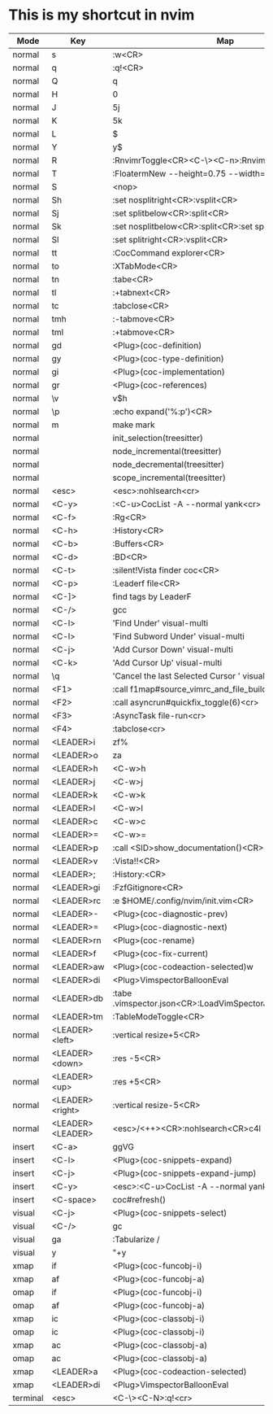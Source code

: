 # This is my shortcut in nvim

| Mode     | Key                | Map                                                         |
|----------|--------------------|-------------------------------------------------------------|
| normal   | s                  | :w<CR\>                                                     |
| normal   | q                  | :q!<CR\>                                                    |
| normal   | Q                  | q                                                           |
| normal   | H                  | 0                                                           |
| normal   | J                  | 5j                                                          |
| normal   | K                  | 5k                                                          |
| normal   | L                  | $                                                           |
| normal   | Y                  | y$                                                          |
| normal   | R                  | :RnvimrToggle<CR\><C-\\><C-n\>:RnvimrResize 0<CR\>          |
| normal   | T                  | :FloatermNew --height=0.75 --width=0.7<cr\>                 |
| normal   | S                  | <nop\>                                                      |
| normal   | Sh                 | :set nosplitright<CR\>:vsplit<CR\>                          |
| normal   | Sj                 | :set splitbelow<CR\>:split<CR\>                             |
| normal   | Sk                 | :set nosplitbelow<CR\>:split<CR\>:set splitbelow<CR\>       |
| normal   | Sl                 | :set splitright<CR\>:vsplit<CR\>                            |
| normal   | tt                 | :CocCommand explorer<CR\>                                   |
| normal   | to                 | :XTabMode<CR\>                                              |
| normal   | tn                 | :tabe<CR\>                                                  |
| normal   | tl                 | :+tabnext<CR\>                                              |
| normal   | tc                 | :tabclose<CR\>                                              |
| normal   | tmh                | :-tabmove<CR\>                                              |
| normal   | tml                | :+tabmove<CR\>                                              |
| normal   | gd                 | <Plug\>(coc-definition)                                     |
| normal   | gy                 | <Plug\>(coc-type-definition)                                |
| normal   | gi                 | <Plug\>(coc-implementation)                                 |
| normal   | gr                 | <Plug\>(coc-references)                                     |
| normal   | \v                 | v$h                                                         |
| normal   | \p                 | :echo expand('%:p')<CR\>                                    |
| normal   | m                  | make mark                                                   |
| normal   | <CR>               | init_selection(treesitter)                                  |
| normal   | <CR>               | node_incremental(treesitter)                                |
| normal   | <BS>               | node_decremental(treesitter)                                |
| normal   | <BS>               | scope_incremental(treesitter)                               |
| normal   | <esc\>             | <esc\>:nohlsearch<cr\>                                      |
| normal   | <C-y\>             | :<C-u\>CocList -A --normal yank<cr\>                        |
| normal   | <C-f\>             | :Rg<CR\>                                                    |
| normal   | <C-h\>             | :History<CR\>                                               |
| normal   | <C-b\>             | :Buffers<CR\>                                               |
| normal   | <C-d\>             | :BD<CR\>                                                    |
| normal   | <C-t\>             | :silent!Vista finder coc<CR\>                               |
| normal   | <C-p\>             | :Leaderf file<CR\>                                          |
| normal   | <C-]\>             | find tags by LeaderF                                        |
| normal   | <C-/\>             | gcc                                                         |
| normal   | <C-l\>             | 'Find Under' visual-multi                                   |
| normal   | <C-l\>             | 'Find Subword Under' visual-multi                           |
| normal   | <C-j\>             | 'Add Cursor Down' visual-multi                              |
| normal   | <C-k\>             | 'Add Cursor Up' visual-multi                                |
| normal   | \\q                | 'Cancel the last Selected Cursor ' visual-multi             |
| normal   | <F1\>              | :call f1map#source_vimrc_and_file_build()<cr\>              |
| normal   | <F2\>              | :call asyncrun#quickfix_toggle(6)<cr\>                      |
| normal   | <F3\>              | :AsyncTask file-run<cr\>                                    |
| normal   | <F4\>              | :tabclose<cr\>                                              |
| normal   | <LEADER\>i         | zf%                                                         |
| normal   | <LEADER\>o         | za                                                          |
| normal   | <LEADER\>h         | <C-w\>h                                                     |
| normal   | <LEADER\>j         | <C-w\>j                                                     |
| normal   | <LEADER\>k         | <C-w\>k                                                     |
| normal   | <LEADER\>l         | <C-w\>l                                                     |
| normal   | <LEADER\>c         | <C-w\>c                                                     |
| normal   | <LEADER\>=         | <C-w\>=                                                     |
| normal   | <LEADER\>p         | :call <SID\>show_documentation()<CR\>                       |
| normal   | <LEADER\>v         | :Vista!!<CR\>                                               |
| normal   | <LEADER\>;         | :History:<CR\>                                              |
| normal   | <LEADER\>gi        | :FzfGitignore<CR\>                                          |
| normal   | <LEADER\>rc        | :e $HOME/.config/nvim/init.vim<CR\>                         |
| normal   | <LEADER\>-         | <Plug\>(coc-diagnostic-prev)                                |
| normal   | <LEADER\>=         | <Plug\>(coc-diagnostic-next)                                |
| normal   | <LEADER\>rn        | <Plug\>(coc-rename)                                         |
| normal   | <LEADER\>f         | <Plug\>(coc-fix-current)                                    |
| normal   | <LEADER\>aw        | <Plug\>(coc-codeaction-selected)w                           |
| normal   | <LEADER\>di        | <Plug\>VimspectorBalloonEval                                |
| normal   | <LEADER\>db        | :tabe .vimspector.json<CR\>:LoadVimSpectorJsonTemplate<CR\> |
| normal   | <LEADER\>tm        | :TableModeToggle<CR\>                                       |
| normal   | <LEADER\><left\>   | :vertical resize+5<CR\>                                     |
| normal   | <LEADER\><down\>   | :res -5<CR\>                                                |
| normal   | <LEADER\><up\>     | :res +5<CR\>                                                |
| normal   | <LEADER\><right\>  | :vertical resize-5<CR\>                                     |
| normal   | <LEADER\><LEADER\> | <esc\>/<++\><CR\>:nohlsearch<CR\>c4l                        |
| insert   | <C-a\>             | <esc>ggVG                                                   |
| insert   | <C-l\>             | <Plug\>(coc-snippets-expand)                                |
| insert   | <C-j\>             | <Plug\>(coc-snippets-expand-jump)                           |
| insert   | <C-y\>             | <esc\>:<C-u\>CocList -A --normal yank<cr\>                  |
| insert   | <C-space\>         | coc#refresh()                                               |
| visual   | <C-j\>             | <Plug\>(coc-snippets-select)                                |
| visual   | <C-/\>             | gc                                                          |
| visual   | ga                 | :Tabularize /                                               |
| visual   | y                  | "+y                                                         |
| xmap     | if                 | <Plug\>(coc-funcobj-i)                                      |
| xmap     | af                 | <Plug\>(coc-funcobj-a)                                      |
| omap     | if                 | <Plug\>(coc-funcobj-i)                                      |
| omap     | af                 | <Plug\>(coc-funcobj-a)                                      |
| xmap     | ic                 | <Plug\>(coc-classobj-i)                                     |
| omap     | ic                 | <Plug\>(coc-classobj-i)                                     |
| xmap     | ac                 | <Plug\>(coc-classobj-a)                                     |
| omap     | ac                 | <Plug\>(coc-classobj-a)                                     |
| xmap     | <LEADER\>a         | <Plug\>(coc-codeaction-selected)                            |
| xmap     | <LEADER\>di        | <Plug\>VimspectorBalloonEval                                |
| terminal | <esc\>             | <C-\\><C-N\>:q!<cr\>                                        |

